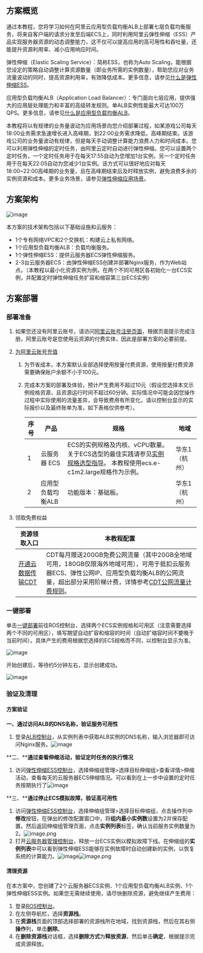 ## **方案概览**

通过本教程，您将学习如何在阿里云应用型负载均衡ALB上部署七层负载均衡服务，将来自客户端的请求分发至后端ECS上，同时利用阿里云弹性伸缩（ESS）产品实现服务器资源的动态调整能力，这不仅可以提高应用的高可用性和吞吐量，还能提升资源利用率、减小应用响应时间。

弹性伸缩（Elastic Scaling Service）：简称ESS，也称为Auto Scaling，能根据您设定的策略自动调整计算资源数量（即业务所需的实例数量），帮助您应对业务流量波动的同时，提高资源利用率，有效降低成本。更多信息，请参见[什么是弹性伸缩ESS](https://help.aliyun.com/document_detail/25857.html)。

应用型负载均衡ALB（Application Load Balancer）：专门面向七层应用，提供强大的应用层处理能力和丰富的高级转发规则。单ALB实例性能最大可达100万QPS。更多信息，请参见[什么是应用型负载均衡ALB](https://help.aliyun.com/document_detail/197202.html)。

本教程将以有规律的业务量波动为应用场景向您介绍部署过程，如某游戏公司每天18:00业务需求急速增长进入高峰期，到22:00业务需求降低，高峰期结束。该游戏公司的业务量波动有规律，但是每天手动调整计算能力浪费人力和时间成本。您可以利用弹性伸缩的定时任务，由阿里云定时自动进行弹性伸缩。您可以设置两个定时任务，一个定时任务用于在每天17:55自动为您增加1台实例，另一个定时任务用于在每天22:05自动为您减少1台实例。该方式可以很好地应对每天18:00~22:00高峰期的业务量，且在高峰期结束后及时释放实例，避免浪费多余的实例资源和成本。更多业务场景，请参见[弹性伸缩应用场景](https://help.aliyun.com/document_detail/324146.html)。

## 方案架构

![image](https://help-static-aliyun-doc.aliyuncs.com/assets/img/zh-CN/9126652271/p829400.png)

本方案的技术架构包括以下基础设施和云服务：

* 1个专有网络VPC和2个交换机：构建云上私有网络。
* 1个应用型负载均衡ALB：负载均衡服务。
* 1个弹性伸缩ESS：提供云服务器ECS弹性伸缩服务。
* 2-3台云服务器ECS：由弹性伸缩ESS创建并部署Nginx服务，作为Web站点。（本教程以最小化资源实例为例，在两个不同可用区各初始化一台ECS实例，并配置定时弹性伸缩任务扩容和缩容第三台ECS实例）

## **方案部署**
### 部署准备


1. 如果您还没有阿里云账号，请访问[阿里云账号注册页面](https://account.aliyun.com/register/qr_register.htm)，根据页面提示完成注册。阿里云账号是您使用云资源的付费实体，因此是部署方案的必要前提。
2. [为阿里云账号充值](https://help.aliyun.com/document_detail/324650.html)
   
   1. 为节省成本，本方案默认全部选择使用按量付费资源，使用按量付费资源需要确保账户余额不小于100元。
   2. 完成本方案的部署及体验，预计产生费用不超过10元（假设您选择本文示例规格资源，且资源运行时间不超过60分钟。实际情况中可能会因您操作过程中实际使用的流量差异，会导致费用有所变化，请以控制台显示的实际报价以及最终账单为准，如下表格仅供参考）。
      
      | **序号** | **产品** | **规格** | **地域** |
      | --- | --- | --- | --- |
      | 1 | 云服务器 ECS | ECS的实例规格及内核、vCPU数量。关于ECS选型的最佳实践请参见[实例规格选型指导](https://help.aliyun.com/document_detail/58291.html)。  本教程使用ecs.e-c1m2.large规格作为示例。 | 华东1（杭州） |
      | 2 | 应用型负载均衡ALB | 功能版本：基础板。 | 华东1（杭州） |
3. 领取免费权益
   
   | **资源领取入口** | **本教程配置** |
   | --- | --- |
   | [开通云数据传输CDT](https://cdt.console.aliyun.com/overview) | CDT每月赠送200GB免费公网流量（其中20GB全地域可用，180GB仅限海外地域可用），可用于抵扣云服务器ECS、弹性公网IP、应用型负载均衡ALB的公网流量，超出部分采用阶梯计费，详情参考[CDT公网流量计费规则](https://help.aliyun.com/document_detail/410942.html)。 |
### **一键部署**


单击[一键部署](https://ros.console.aliyun.com/cn-hangzhou/stacks/create?templateUrl=https://ros-public-templates.oss-cn-hangzhou.aliyuncs.com/service_template/technical-solution/elastic-application-with-ess.yml&hideStepRow=true&hideStackConfig=true&pageTitle=随需而动：自动弹性，稳定交付&disableRollback=false&isSimplified=true&disableNavigation=true&productNavBar=disabled&balanceIntercept=true)前往ROS控制台，选择两个ECS实例规格和可用区（注意需要选择两个不同的可用区），填写期望自动扩容和缩容的时间（自动扩缩容时间不要晚于当前时间）。具体产生的费用根据您选择的ECS规格而不同，以控制台显示为准。

![image](https://help-static-aliyun-doc.aliyuncs.com/assets/img/zh-CN/3571395171/p801551.png)

开始创建后，等待约5分钟左右，显示创建成功。

![image](https://help-static-aliyun-doc.aliyuncs.com/assets/img/zh-CN/3571395171/p801370.png)

### **验证及清理**


#### 方案验证

**一、通过访问ALB的DNS名称，验证服务可用性**

1. 登录[ALB控制台](https://slb.console.aliyun.com/alb)，从实例列表中获取ALB实例的DNS名称，输入浏览器即可访问Nginx服务。![image](https://help-static-aliyun-doc.aliyuncs.com/assets/img/zh-CN/2080078271/p858084.png)

**二、****通过查看伸缩活动，验证定时任务的执行情况**

1. 访问[弹性伸缩ESS控制台](https://ess.console.aliyun.com/?spm=a2c4g.2766666.0.0.c7055911QDAwXZ)，选择伸缩组管理>选择目标伸缩组>查看详情>伸缩活动，查看每天的云服务器ECS伸缩情况。可以看到在上一步中设置的定时任务按期执行了![image](https://help-static-aliyun-doc.aliyuncs.com/assets/img/zh-CN/2080078271/p858093.png)

**三、****通过停止ECS模拟故障，验证高可用性**

1. 访问[弹性伸缩ESS控制台](https://ess.console.aliyun.com/?spm=a2c4g.2766666.0.0.c7055911QDAwXZ)，选择伸缩组管理>选择目标伸缩组，点击操作列中**修改**按钮，在弹出的修改配置窗口中，将**组内最小实例数**设置为2并保存配置。然后返回伸缩组管理页面，点击**实例列表**标签，确认当前服务实例数量为2。![image.png](https://help-static-aliyun-doc.aliyuncs.com/assets/img/zh-CN/2080078271/p858095.png)
2. 打开[云服务器管理控制台](https://ecs.console.aliyun.com/home)，释放一台ECS实例以模拟故障下线。在伸缩组的**实例列表**中可以看到弹性伸缩ESS能够在实例故障时自动创建新的实例，以恢复系统的计算能力。![image](https://help-static-aliyun-doc.aliyuncs.com/assets/img/zh-CN/5040709271/p860018.png)![image.png](https://help-static-aliyun-doc.aliyuncs.com/assets/img/zh-CN/2080078271/p858096.png)
#### 清理资源

在本方案中，您创建了2个云服务器ECS实例、1个应用型负载均衡ALB实例、1个弹性伸缩ESS实例。如果您无需继续使用，请尽快删除资源，避免继续产生费用：

1. 登录[ROS控制台](https://ros.console.aliyun.com/overview)。
2. 在左侧导航栏，选择**资源栈**。
3. 在**资源栈**页面的顶部选择部署的资源栈所在地域，找到资源栈，然后在其右侧**操作**列，单击**删除**。
4. 在**删除资源栈**对话框，选择**删除方式**为**释放资源**，然后单击**确定**，根据提示完成资源释放。
